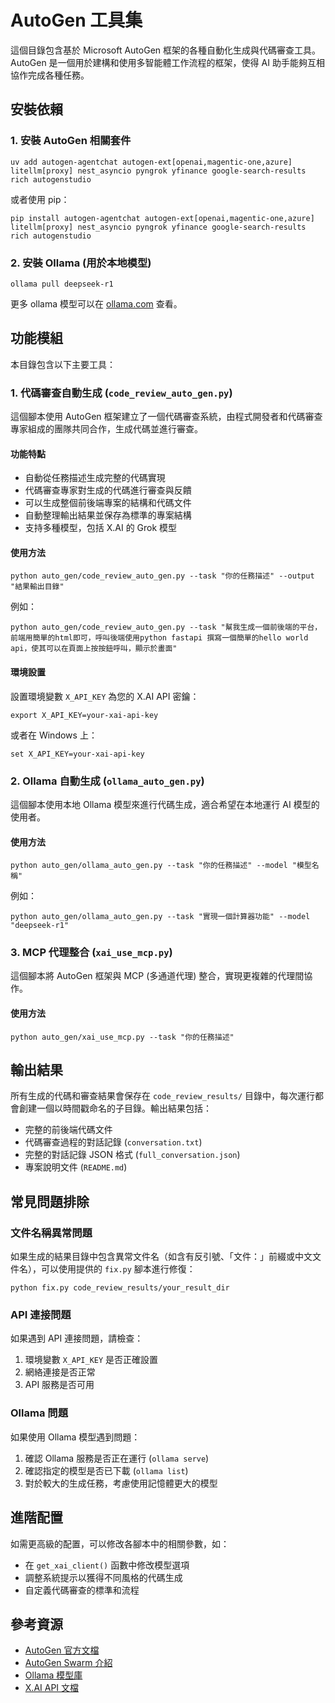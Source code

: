 # AutoGen 工具集

這個目錄包含基於 Microsoft AutoGen 框架的各種自動化生成與代碼審查工具。AutoGen 是一個用於建構和使用多智能體工作流程的框架，使得 AI 助手能夠互相協作完成各種任務。

## 安裝依賴

### 1. 安裝 AutoGen 相關套件

```shell
uv add autogen-agentchat autogen-ext[openai,magentic-one,azure] litellm[proxy] nest_asyncio pyngrok yfinance google-search-results rich autogenstudio
```

或者使用 pip：

```shell
pip install autogen-agentchat autogen-ext[openai,magentic-one,azure] litellm[proxy] nest_asyncio pyngrok yfinance google-search-results rich autogenstudio
```

### 2. 安裝 Ollama (用於本地模型)

```shell
ollama pull deepseek-r1
```

更多 ollama 模型可以在 [ollama.com](https://ollama.com/library) 查看。

## 功能模組

本目錄包含以下主要工具：

### 1. 代碼審查自動生成 (`code_review_auto_gen.py`)

這個腳本使用 AutoGen 框架建立了一個代碼審查系統，由程式開發者和代碼審查專家組成的團隊共同合作，生成代碼並進行審查。

#### 功能特點

- 自動從任務描述生成完整的代碼實現
- 代碼審查專家對生成的代碼進行審查與反饋
- 可以生成整個前後端專案的結構和代碼文件
- 自動整理輸出結果並保存為標準的專案結構
- 支持多種模型，包括 X.AI 的 Grok 模型

#### 使用方法

```shell
python auto_gen/code_review_auto_gen.py --task "你的任務描述" --output "結果輸出目錄"
```

例如：

```shell
python auto_gen/code_review_auto_gen.py --task "幫我生成一個前後端的平台，前端用簡單的html即可，呼叫後端使用python fastapi 撰寫一個簡單的hello world api，使其可以在頁面上按按鈕呼叫，顯示於畫面"
```

#### 環境設置

設置環境變數 `X_API_KEY` 為您的 X.AI API 密鑰：

```shell
export X_API_KEY=your-xai-api-key
```

或者在 Windows 上：

```
set X_API_KEY=your-xai-api-key
```

### 2. Ollama 自動生成 (`ollama_auto_gen.py`)

這個腳本使用本地 Ollama 模型來進行代碼生成，適合希望在本地運行 AI 模型的使用者。

#### 使用方法

```shell
python auto_gen/ollama_auto_gen.py --task "你的任務描述" --model "模型名稱"
```

例如：

```shell
python auto_gen/ollama_auto_gen.py --task "實現一個計算器功能" --model "deepseek-r1"
```

### 3. MCP 代理整合 (`xai_use_mcp.py`)

這個腳本將 AutoGen 框架與 MCP (多通道代理) 整合，實現更複雜的代理間協作。

#### 使用方法

```shell
python auto_gen/xai_use_mcp.py --task "你的任務描述"
```

## 輸出結果

所有生成的代碼和審查結果會保存在 `code_review_results/` 目錄中，每次運行都會創建一個以時間戳命名的子目錄。輸出結果包括：

- 完整的前後端代碼文件
- 代碼審查過程的對話記錄 (`conversation.txt`)
- 完整的對話記錄 JSON 格式 (`full_conversation.json`)
- 專案說明文件 (`README.md`)

## 常見問題排除

### 文件名稱異常問題

如果生成的結果目錄中包含異常文件名（如含有反引號、「文件：」前綴或中文文件名），可以使用提供的 `fix.py` 腳本進行修復：

```shell
python fix.py code_review_results/your_result_dir
```

### API 連接問題

如果遇到 API 連接問題，請檢查：

1. 環境變數 `X_API_KEY` 是否正確設置
2. 網絡連接是否正常
3. API 服務是否可用

### Ollama 問題

如果使用 Ollama 模型遇到問題：

1. 確認 Ollama 服務是否正在運行 (`ollama serve`)
2. 確認指定的模型是否已下載 (`ollama list`)
3. 對於較大的生成任務，考慮使用記憶體更大的模型

## 進階配置

如需更高級的配置，可以修改各腳本中的相關參數，如：

- 在 `get_xai_client()` 函數中修改模型選項
- 調整系統提示以獲得不同風格的代碼生成
- 自定義代碼審查的標準和流程

## 參考資源

- [AutoGen 官方文檔](https://microsoft.github.io/autogen/)
- [AutoGen Swarm 介紹](https://www.aivi.fyi/aiagents/introduce-autogen-swarm)
- [Ollama 模型庫](https://ollama.com/library)
- [X.AI API 文檔](https://platform.x.ai/docs/introduction)

